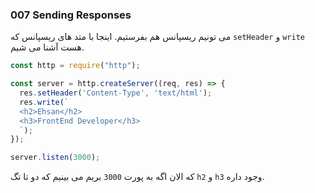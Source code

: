 ### 007 Sending Responses
می تونیم ریسپانس هم بفرستیم. اینجا با متد های ریسپانس که `setHeader` و `write` هست آشنا می شیم.
```js
const http = require("http");

const server = http.createServer((req, res) => {
  res.setHeader('Content-Type', 'text/html');
  res.write(`
  <h2>Ehsan</h2>
  <h3>FrontEnd Developer</h3>
  `);
});

server.listen(3000);
```
که الان اگه به پورت `3000` بریم می بینیم که دو تا تگ `h2` و `h3` وجود داره.
